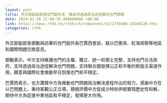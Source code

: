 ```yaml
---
layout: post
title: 外交部副部長晤也門副外長　稱支持透過政治途徑解決也門問題
date: 2024-01-30 21:06:56.000000000 +08:00
link: https://news.rthk.hk/rthk/ch/component/k2/1738486-20240130.htm
categories: rthk
---
```


外交部副部長鄧勵與訪華的也門副外長巴賈西會談，就以巴衝突、紅海局勢等地區和國際問題交換意見。

鄧勵表示，中方支持維護也門的主權、獨立、統一和領土完整，支持也門合法政府，支持透過政治途徑解決也門問題，支持聯合國發揮公正和平衡的斡旋主渠道作用，願意與國際社會推動早日恢復也門和平穩定。

巴賈西表示，也方讚賞中方為推動也門問題政治解決進程作出的努力，感謝中方在以巴問題上，秉持客觀公正立場，積極評價中方促成沙特和伊朗實現歷史性和解，期待中方為促進中東地區和平穩定，發揮更大作用。
